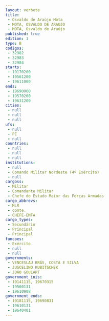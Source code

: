 ```yaml
---
layout: verbete
title:
 - Osvaldo de Araújo Mota
 - MOTA, OSVALDO DE ARAUJO
 - MOTA, Osvaldo de Araújo
published: true
edition: 1  
type: B
codigos: 
 - 32982
 - 32983
 - 32984
starts: 
 - 19170200
 - 19561200
 - 19611000
ends: 
 - 19690000
 - 19570200
 - 19631200
cities: 
 - null 
 - null 
 - null 
ufs: 
 - null 
 - PE
 - null 
countries: 
 - null 
 - null 
 - null 
institutions: 
 - null 
 - Comando Militar Nordeste (4º Exército)
 - null 
cargoss: 
 - Militar
 - Comandante Militar
 - Chefe do Estado Maior das Forças Armadas
cargo_abbrevs: 
 - MLR
 - comte.
 - CHEFE-EMFA
cargo_types: 
 - Secundário
 - Principal
 - Principal
funcoes: 
 - Exército
 - null 
 - null 
governments: 
 - VENCESLAU BRÁS, COSTA E SILVA
 - JUSCELINO KUBITSCHEK
 - JOÃO GOULART
government_inis: 
 - 19141115, 19670315
 - 19560131
 - 19610908
government_ends: 
 - 19181115, 19690831
 - 19610131
 - 19640401
---
```


